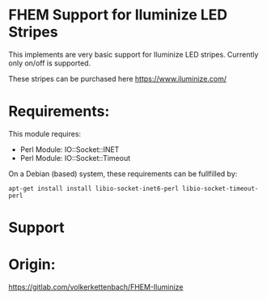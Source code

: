 # FHEM Support for Iluminize LED Stripes

This implements are very basic support for Iluminize LED stripes.
Currently only on/off is supported.

These stripes can be purchased here https://www.iluminize.com/


#  Requirements:
   This module requires:
   * Perl Module: IO::Socket::INET
   * Perl Module: IO::Socket::Timeout

  On a Debian (based) system, these requirements can be fullfilled by:

   `apt-get install install libio-socket-inet6-perl libio-socket-timeout-perl`

# Support


#  Origin:
  https://gitlab.com/volkerkettenbach/FHEM-Iluminize

